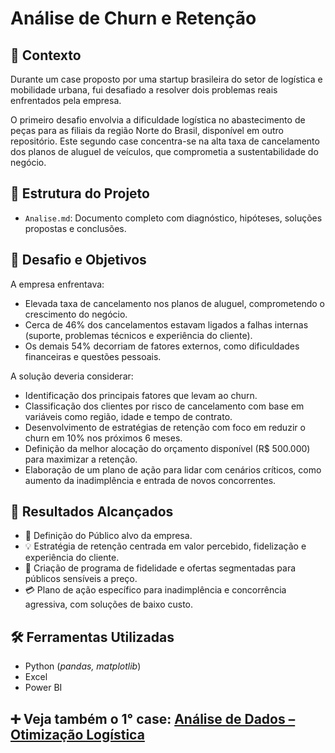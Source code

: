 # Análise de Churn e Retenção

## 🏢 Contexto
Durante um case proposto por uma startup brasileira do setor de logística e mobilidade urbana, fui desafiado a resolver dois problemas reais enfrentados pela empresa.

O primeiro desafio envolvia a dificuldade logística no abastecimento de peças para as filiais da região Norte do Brasil, disponível em outro repositório. Este segundo case concentra-se na alta taxa de cancelamento dos planos de aluguel de veículos, que comprometia a sustentabilidade do negócio.

## 📁 Estrutura do Projeto
- `Analise.md`: Documento completo com diagnóstico, hipóteses, soluções propostas e conclusões.

## 📌 Desafio e Objetivos

A empresa enfrentava:

- Elevada taxa de cancelamento nos planos de aluguel, comprometendo o crescimento do negócio.
- Cerca de 46% dos cancelamentos estavam ligados a falhas internas (suporte, problemas técnicos e experiência do cliente).
- Os demais 54% decorriam de fatores externos, como dificuldades financeiras e questões pessoais.

A solução deveria considerar:

- Identificação dos principais fatores que levam ao churn.
- Classificação dos clientes por risco de cancelamento com base em variáveis como região, idade e tempo de contrato.
- Desenvolvimento de estratégias de retenção com foco em reduzir o churn em 10% nos próximos 6 meses.
- Definição da melhor alocação do orçamento disponível (R$ 500.000) para maximizar a retenção.
- Elaboração de um plano de ação para lidar com cenários críticos, como aumento da inadimplência e entrada de novos concorrentes.

## 🎯 Resultados Alcançados
- 🛵 Definição do Público alvo da empresa.
- 💡 Estratégia de retenção centrada em valor percebido, fidelização e experiência do cliente.
- 🎁 Criação de programa de fidelidade e ofertas segmentadas para públicos sensíveis a preço.
- 💳 Plano de ação específico para inadimplência e concorrência agressiva, com soluções de baixo custo.

## 🛠️ Ferramentas Utilizadas
- Python (*pandas, matplotlib*)
- Excel
- Power BI

## ➕ Veja também o 1° case: [Análise de Dados – Otimização Logística](https://github.com/PauloJr007/Supply-Chain-Optimization)








